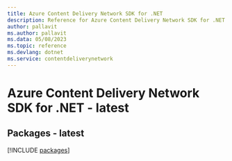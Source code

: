 ```yaml
---
title: Azure Content Delivery Network SDK for .NET
description: Reference for Azure Content Delivery Network SDK for .NET
author: pallavit
ms.author: pallavit
ms.data: 05/08/2023
ms.topic: reference
ms.devlang: dotnet
ms.service: contentdeliverynetwork
---
```

# Azure Content Delivery Network SDK for .NET - latest
## Packages - latest
[!INCLUDE [packages](content-delivery-network-index.md)]